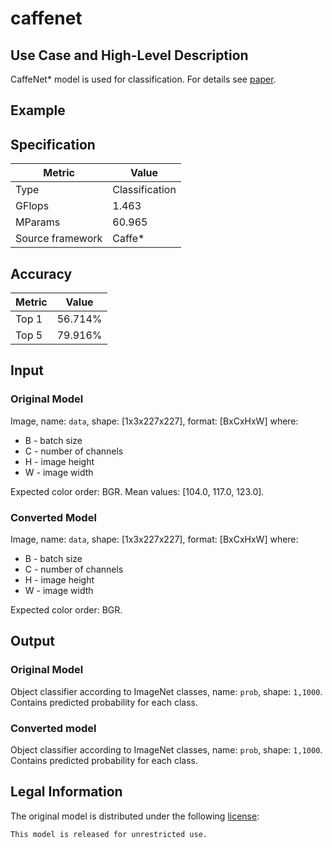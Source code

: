 # caffenet

## Use Case and High-Level Description

CaffeNet\* model is used for classification. For details see [paper](https://arxiv.org/abs/1408.5093).

## Example

## Specification

| Metric                          | Value                                     |
|---------------------------------|-------------------------------------------|
| Type                            | Classification                            |
| GFlops                          | 1.463                                     |
| MParams                         | 60.965                                    |
| Source framework                | Caffe\*                                   |

## Accuracy

| Metric | Value |
| ------ | ----- |
| Top 1  | 56.714%|
| Top 5  | 79.916%|

## Input

### Original Model

Image, name: `data`, shape: [1x3x227x227], format: [BxCxHxW]
where:

   - B - batch size
   - C - number of channels
   - H - image height
   - W - image width

Expected color order: BGR.
Mean values: [104.0, 117.0, 123.0].

### Converted Model

Image, name: `data`, shape: [1x3x227x227], format: [BxCxHxW]
where:

   - B - batch size
   - C - number of channels
   - H - image height
   - W - image width

Expected color order: BGR.

## Output

### Original Model

Object classifier according to ImageNet classes, name: `prob`,  shape: `1,1000`. Contains predicted
probability for each class.

### Converted model

Object classifier according to ImageNet classes, name: `prob`,  shape: `1,1000`. Contains predicted
probability for each class.

## Legal Information

The original model is distributed under the following
[license](https://raw.githubusercontent.com/BVLC/caffe/master/models/bvlc_reference_caffenet/readme.md):

```
This model is released for unrestricted use.
```

